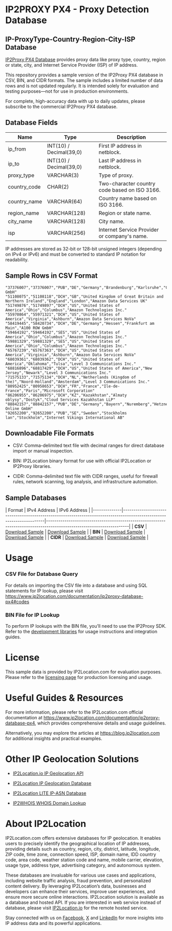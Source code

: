 # IP2PROXY PX4 - Proxy Detection Database

## IP-ProxyType-Country-Region-City-ISP Database

[IP2Proxy PX4 Database](https://www.ip2location.com/database/px4-ip-proxytype-country-region-city-isp) provides proxy data like proxy type, country, region or state, city, and Internet Service Provider (ISP) of IP address.

This repository provides a sample version of the IP2Proxy PX4 database in CSV, BIN, and CIDR formats. The sample includes a limited number of data rows and is not updated regularly. It is intended solely for evaluation and testing purposes—not for use in production environments. 

For complete, high-accuracy data with up to daily updates, please subscribe to the commercial IP2Proxy PX4 database.

## Database Fields

| **Name** | **Type** | **Description** |
| --- | --- | --- |
| ip_from | INT(10)  / Decimal(39,0) | First IP address in netblock. |
| ip_to | INT(10)  / Decimal(39,0) | Last IP address in netblock. |
| proxy_type | VARCHAR(3) | Type of proxy. |
| country_code | CHAR(2) | Two-character country code based on ISO 3166. |
| country_name | VARCHAR(64) | Country name based on ISO 3166. |
| region_name | VARCHAR(128) | Region or state name. |
| city_name | VARCHAR(128) | City name. |
| isp | VARCHAR(256) | Internet Service Provider or company's name. |

IP addresses are stored as 32-bit or 128-bit unsigned integers (depending on IPv4 or IPv6) and must be converted to standard IP notation for readability.

## Sample Rows in CSV Format
```csv
"37376007","37376007","PUB","DE","Germany","Brandenburg","Karlsruhe","Contabo GmbH"
"51108075","51108118","DCH","GB","United Kingdom of Great Britain and Northern Ireland","England","London","Amazon Data Services UK"
"51749876","51749897","DCH","US","United States of America","Ohio","Columbus","Amazon Technologies Inc."
"55970864","55971321","DCH","US","United States of America","Virginia","Ashburn","Amazon Data Services NoVa"
"58419445","58420734","DCH","DE","Germany","Hessen","Frankfurt am Main","A100 ROW GmbH"
"59464192","59464192","SES","US","United States of America","Ohio","Columbus","Amazon Technologies Inc."
"59881329","59881329","SES","US","United States of America","Ohio","Columbus","Amazon Technologies Inc."
"65767239","65767363","DCH","US","United States of America","Virginia","Ashburn","Amazon Data Services NoVa"
"68039361","68039362","DCH","US","United States of America","Oklahoma","Tulsa","Level 3 Communications Inc."
"68816896","68817429","DCH","US","United States of America","New Jersey","Newark","Level 3 Communications Inc."
"71575133","71575134","DCH","NL","Netherlands (Kingdom of the)","Noord-Holland","Amsterdam","Level 3 Communications Inc."
"80952425","80958653","DCH","FR","France","Ile-de-France","Paris","Microsoft Corporation"
"86206955","86206975","DCH","KZ","Kazakhstan","Almaty oblysy","Dostyk","Cloud Services Kazakhstan LLP"
"88842157","88842157","PUB","DE","Germany","Bayern","Nuremberg","Hetzner Online GmbH"
"92652200","92652200","PUB","SE","Sweden","Stockholms lan","Stockholm","Internet Vikings International AB"
```

## Downloadable File Formats

- CSV: Comma-delimited text file with decimal ranges for direct database import or manual inspection.

- BIN: IP2Location binary format for use with official IP2Location or IP2Proxy libraries.

- CIDR: Comma-delimited text file with CIDR ranges, useful for firewall rules, network scanning, log analysis, and infrastructure automation.

## Sample Databases

| Format       | IPv4 Address
| IPv6 Address                                                                                                          |
|--------------|----------------------------------------------------------------------------------------------------------------------|----------------------------------------------------------------------------------------------------------------------|
| **CSV**      | [Download Sample](https://github.com/ip2location/sample-databases/tree/main/IP2Proxy/PX4/ip2proxy-px4-sample.ipv4.csv) | [Download Sample](https://github.com/ip2location/sample-databases/tree/main/IP2Proxy/PX4/ip2proxy-px4-sample.ipv6.csv) |
| **BIN**      | [Download Sample](https://github.com/ip2location/sample-databases/tree/main/IP2Proxy/PX4/ip2proxy-px4-sample.ipv4.bin) | [Download Sample](https://github.com/ip2location/sample-databases/tree/main/IP2Proxy/PX4/ip2proxy-px4-sample.ipv6.bin) |
| **CIDR**     | [Download Sample](https://github.com/ip2location/sample-databases/tree/main/IP2Proxy/PX4/ip2proxy-px4-sample.ipv4.cidr.csv) | [Download Sample](https://github.com/ip2location/sample-databases/tree/main/IP2Proxy/PX4/ip2proxy-px4-sample.ipv6.cidr.csv) |



# Usage

### CSV File for Database Query

For details on importing the CSV file into a database and using SQL statements for IP lookup, please visit [](https://xxxxx)<https://www.ip2location.com/documentation/ip2proxy-database-px4#codes>

### BIN File for IP Lookup

To perform IP lookups with the BIN file, you’ll need to use the IP2Proxy SDK. Refer to the [development libraries](https://www.ip2location.com/development-libraries/?tab=ip2proxy) for usage instructions and integration guides.

# License

This sample data is provided by IP2Location.com for evaluation purposes. Please refer to the [licensing page](https://www.ip2location.com/licensing) for production licensing and usage.

# Useful Guides & Resources

For more information, please refer to the IP2Location.com official documentation at <https://www.ip2location.com/documentation/ip2proxy-database-px4>, which provides comprehensive details and usage guidelines.

Alternatively, you may explore the articles at <https://blog.ip2location.com> for additional insights and practical examples.

# Other IP Geolocation Solutions

- [IP2Location.io IP Geolocation API](https://www.ip2location.io)

- [IP2Location IP Geolocation Database](https://www.ip2location.com/database/ip2location)

- [IP2Location LITE IP-ASN Database](https://lite.ip2location.com/database-asn)

- [IP2WHOIS WHOIS Domain Lookup](https://www.ip2whois.com/)

# About IP2Location

IP2Location.com offers extensive databases for IP geolocation. It enables users to precisely identify the geographical location of IP addresses, providing details such as country, region, city, district, latitude, longitude, ZIP code, time zone, connection speed, ISP, domain name, IDD country code, area code, weather station code and name, mobile carrier, elevation, usage type, address type, advertising category, and autonomous system.

These databases are invaluable for various use cases and applications, including website traffic analysis, fraud prevention, and personalized content delivery. By leveraging IP2Location’s data, businesses and developers can enhance their services, improve user experiences, and ensure more secure online interactions. IP2Location solution is available as a database and hosted API. If you are interested in web service instead of database, please visit [IP2Location.io](https://www.ip2location.io) for the remote hosted service.

Stay connected with us on [Facebook](https://www.facebook.com/ip2location), [X](https://x.com/ip2location) and [LinkedIn](https://www.linkedin.com/company/ip2location) for more insights into IP address data and its powerful applications.
